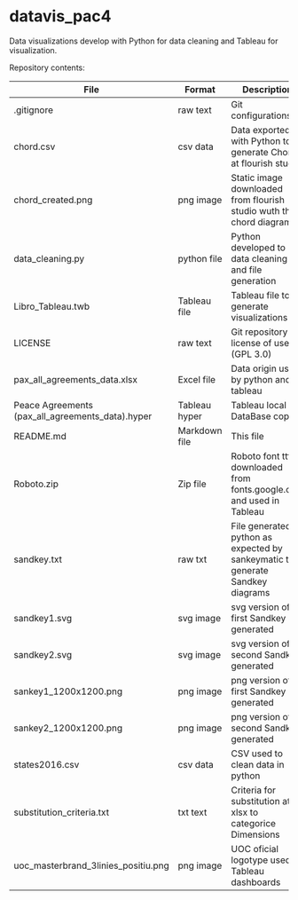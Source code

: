 # datavis_pac4
Data visualizations develop with Python for data cleaning and Tableau for visualization.

Repository contents:

| File   | Format  | Description   |
| ------ | ------- | ------------- |
| .gitignore | raw text  | Git configurations |
| chord.csv | csv data | Data exported with Python to generate Chord at flourish studio |  
| chord_created.png | png image | Static image downloaded from flourish studio wuth the chord diagram |
| data_cleaning.py | python file | Python developed to data cleaning and file generation |
| Libro_Tableau.twb | Tableau file | Tableau file to generate visualizations |
| LICENSE | raw text | Git repository license of use (GPL 3.0) |
| pax_all_agreements_data.xlsx | Excel file | Data origin used by python and tableau |
| Peace Agreements (pax_all_agreements_data).hyper | Tableau hyper| Tableau local DataBase copy |
| README.md | Markdown file | This file |
| Roboto.zip | Zip file | Roboto font ttfs downloaded from fonts.google.com and used in Tableau |
| sandkey.txt | raw txt | File generated in python as expected by sankeymatic to generate Sandkey diagrams |
| sandkey1.svg | svg image | svg version of first Sandkey generated | 
| sandkey2.svg | svg image | svg version of second Sandkey generated | 
| sankey1_1200x1200.png | png image | png version of first Sandkey generated | 
| sankey2_1200x1200.png | png image | png version of second Sandkey generated | 
| states2016.csv | csv data | CSV used to clean data in python |
| substitution_criteria.txt | txt text | Criteria for substitution at xlsx to categorice Dimensions |
| uoc_masterbrand_3linies_positiu.png | png image | UOC oficial logotype used on Tableau dashboards |

